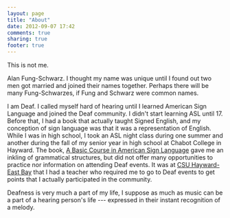 ```yaml
---
layout: page
title: "About"
date: 2012-09-07 17:42
comments: true
sharing: true
footer: true
---
```


This is not me.

Alan Fung-Schwarz. I thought my name was unique until I found out
two men got married and joined their names together. Perhaps there will be
many Fung-Schwarzes, if Fung and Schwarz were common names.

I am Deaf. I called myself hard of hearing until I learned American Sign Language
and joined the Deaf community. I didn't start learning ASL until 17. Before that,
I had a book that actually taught Signed English, and my conception of sign
language was that it was a representation of English. While I was in high school,
I took an ASL night class during one summer and another during the fall of my senior 
year in high school at Chabot College in Hayward. The book, 
[A Basic Course in American Sign Language][1] gave me an inkling of grammatical 
structures, but did not offer many opportunities to practice nor information
on attending Deaf events. It was at [CSU Hayward-East Bay][2] that I had a
teacher who required me to go to Deaf events to get points that I actually
participated in the community.

[1]: http://www.amazon.com/mn/search/?_encoding=UTF8&camp=1789&creative=390957&field-keywords=a%20basic%20course%20in%20american%20sign%20language&linkCode=ur2&sprefix=a%20basic%20course%2Caps%2C169&tag=trilanwebsite&url=search-alias%3Daps
[2]: http://www.csueastbay.edu

Deafness is very much a part of my life, I suppose as much as music can be
a part of a hearing person's life --- expressed in their instant recognition of
a melody.





